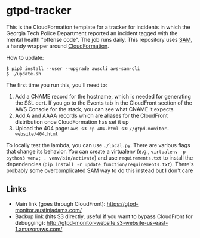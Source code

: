 gtpd-tracker
============

This is the CloudFormation template for a tracker for incidents in which the
Georgia Tech Police Department reported an incident tagged with the mental
health "offense code". The job runs daily. This repository uses [SAM][1], a
handy wrapper around [CloudFormation][2].

How to update:

    $ pip3 install --user --upgrade awscli aws-sam-cli
    $ ./update.sh

The first time you run this, you'll need to:

 1. Add a CNAME record for the hostname, which is needed for generating the SSL
    cert. If you go to the Events tab in the CloudFront section of the AWS
    Console for the stack, you can see what CNAME it expects
 2. Add A and AAAA records which are aliases for the CloudFront
    distribution once CloudFormation has set it up
 3. Upload the 404 page:
    `aws s3 cp 404.html s3://gtpd-monitor-website/404.html`

To locally test the lambda, you can use `./local.py`. There are various flags
that change its behavior. You can create a virtualenv (e.g., `virtualenv -p
python3 venv; . venv/bin/activate`) and use `requirements.txt` to install the
dependencies (`pip install -r update_function/requirements.txt`). There's
probably some overcomplicated SAM way to do this instead but I don't care

Links
-----

* Main link (goes through CloudFront): <https://gtpd-monitor.austinjadams.com/>
* Backup link (hits S3 directly, useful if you want to bypass CloudFront for
  debugging): <http://gtpd-monitor-website.s3-website-us-east-1.amazonaws.com/>

[1]: https://aws.amazon.com/serverless/sam/
[2]: https://aws.amazon.com/cloudformation/
